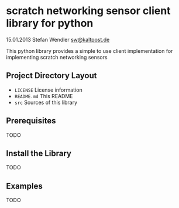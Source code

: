 scratch networking sensor client library for python
===================================================
15.01.2013 Stefan Wendler
sw@kaltpost.de

This python library provides a simple to use client implementation for implementing scratch networking sensors 

Project Directory Layout
------------------------

* `LICENSE`			License information 
* `README.md`		This README
* `src`				Sources of this library


Prerequisites
-------------

TODO

Install the Library
-------------------

TODO

Examples
--------

TODO
